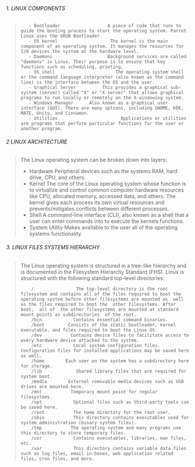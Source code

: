 ###### 1. LINUX COMPONENTS

> 
>        - Bootloader                  A piece of code that runs to guide the booting process to start the operating system. Parrot Linux uses the GRUB Bootloader.
>        - OS kernel                    The kernel is the main component of an operating system. It manages the resources for I/O devices the system at the hardware level.
>        - Daemons                     Background services are called "daemons" in Linux. Their purpose is to ensure that key functions such as scheduling, printing,                  
>        - OS shell                       The operating system shell or the command language interpreter (also known as the command line) is the interface between the OS and the user. 
>        - Graphical Server          This provides a graphical sub-system (server) called "X" or "X-server" that allows graphical programs to run locally or remotely on the X-windowing system.
>        - Windows Manager      Also known as a graphical user interface (GUI). There are many options, including GNOME, KDE, MATE, Unity, and Cinnamon.
>        - Utilities                        Applications or utilities are programs that perform particular functions for the user or another program.











###### 2 LINUX ARCHITECTURE


> 
> 	The Linux operating system can be broken down into layers:
> 	
> 	- Hardware          Peripheral devices such as the systems RAM, hard drive, CPU, and others.
> 	- Kernel               The core of the Linux operating system whose function is to virtualize and control common computer hardware resources like CPU, allocated memory, accessed data, and others. The  
> 	                            kernel gives each process its own virtual resources and prevents/mitigates conflicts between different processes.
> 	 - Shell                 A command-line interface (CLI), also known as a shell that a user can enter commands into to execute the kernels functions.
> 	 - System Utility   Makes available to the user all of the operating systems functionality.
> 








###### 3. LINUX FILES SYSTEMS HIERARCHY

> 
> 
>    The Linux operating system is structured in a tree-like hierarchy and is documented in the Filesystem Hierarchy Standard (FHS). Linux is structured with the following standard top-level directories:
>
>
>         /                The top-level directory is the root filesystem and contains all of the files required to boot the operating system before other filesystems are mounted as  well as the files required to boot the  other filesystems. After boot,  all of  the other filesystems are mounted at standard mount points as subdirectories  of the root.
>         /bin            Contains essential command binaries.
>         /boot         Consists of the static bootloader, kernel executable, and files required to boot the Linux OS.
>         /dev           Contains device files to facilitate access to every hardware device attached to the system.
>         /etc            Local system configuration files. Configuration files for installed applications may be saved here as well.
>         /home        Each user on the system has a subdirectory here for storage.
>         /lib             Shared library files that are required for system boot.
>         /media        External removable media devices such as USB drives are mounted here.
>         /mnt           Temporary mount point for regular filesystems.
>         /opt            Optional files such as third-party tools can be saved here.
>         /root           The home directory for the root user.
>         /sbin           This directory contains executables used for system administration (binary system files).
>         /tmp           The operating system and many programs use this directory to store temporary files. 
>         /usr            Contains executables, libraries, man files, etc.
>         /var            This directory contains variable data files such as log files, email in-boxes, web application related files, cron files, and more.
> 





